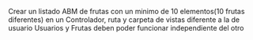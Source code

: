Crear un listado ABM de frutas
con un minimo de 10 elementos(10 frutas diferentes)
en un Controlador, ruta y carpeta de vistas diferente a la de usuario
Usuarios y Frutas deben poder funcionar independiente del otro
